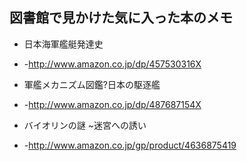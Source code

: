 ## 図書館で見かけた気に入った本のメモ

* 日本海軍艦艇発達史
* -http://www.amazon.co.jp/dp/457530316X

* 軍艦メカニズム図鑑?日本の駆逐艦
* -http://www.amazon.co.jp/dp/487687154X

* バイオリンの謎 ~迷宮への誘い
* -http://www.amazon.co.jp/gp/product/4636875419
